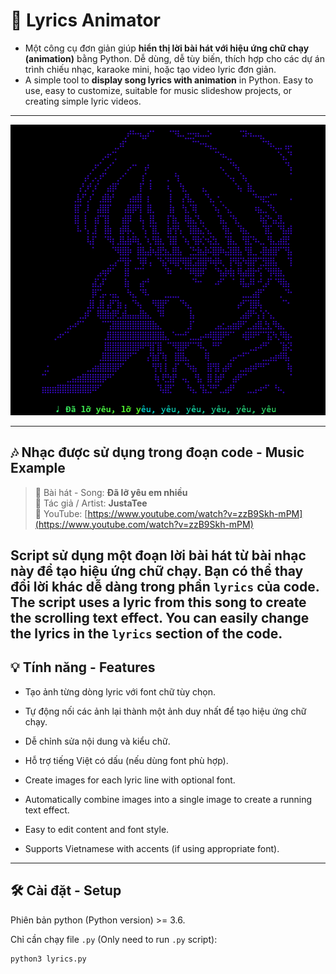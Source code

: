 # 🎵 Lyrics Animator

- Một công cụ đơn giản giúp **hiển thị lời bài hát với hiệu ứng chữ chạy (animation)** bằng Python. Dễ dùng, dễ tùy biến, thích hợp cho các dự án trình chiếu nhạc, karaoke mini, hoặc tạo video lyric đơn giản.
- A simple tool to **display song lyrics with animation** in Python. Easy to use, easy to customize, suitable for music slideshow projects, or creating simple lyric videos.

---

<p align="center">
  <img src="assets/demo.png" width="600" alt="Ảnh minh họa lyrics animation">
</p>

---

## 🎶 Nhạc được sử dụng trong đoạn code - Music Example

> 💖 Bài hát - Song: **Đã lỡ yêu em nhiều**  
> 🎤 Tác giả / Artist: **JustaTee**  
> 🔗 YouTube: [https://www.youtube.com/watch?v=zzB9Skh-mPM](https://www.youtube.com/watch?v=zzB9Skh-mPM)

Script sử dụng một đoạn lời bài hát từ bài nhạc này để tạo hiệu ứng chữ chạy. Bạn có thể thay đổi lời khác dễ dàng trong phần `lyrics` của code.
The script uses a lyric from this song to create the scrolling text effect. You can easily change the lyrics in the `lyrics` section of the code.
---

## 💡 Tính năng - Features

- Tạo ảnh từng dòng lyric với font chữ tùy chọn.
- Tự động nối các ảnh lại thành một ảnh duy nhất để tạo hiệu ứng chữ chạy.
- Dễ chỉnh sửa nội dung và kiểu chữ.
- Hỗ trợ tiếng Việt có dấu (nếu dùng font phù hợp).

- Create images for each lyric line with optional font.
- Automatically combine images into a single image to create a running text effect.
- Easy to edit content and font style.
- Supports Vietnamese with accents (if using appropriate font).

---

## 🛠️ Cài đặt - Setup

Phiên bản python (Python version) >= 3.6.

Chỉ cần chạy file `.py` (Only need to run `.py` script):

```bash
python3 lyrics.py
